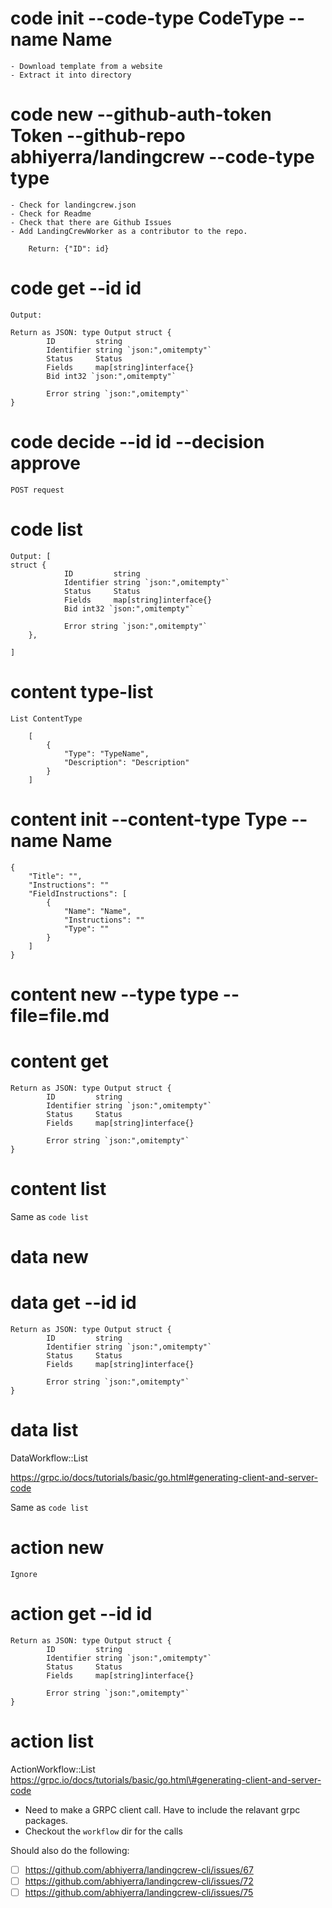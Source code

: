 # code init --code-type CodeType --name Name

```
- Download template from a website
- Extract it into directory
```

# code new --github-auth-token Token --github-repo abhiyerra/landingcrew --code-type type

```
- Check for landingcrew.json
- Check for Readme
- Check that there are Github Issues
- Add LandingCrewWorker as a contributor to the repo.

    Return: {"ID": id}
```

# code get --id id


```
Output:

Return as JSON: type Output struct {
        ID         string
        Identifier string `json:",omitempty"`
        Status     Status
        Fields     map[string]interface{}
        Bid int32 `json:",omitempty"`

        Error string `json:",omitempty"`
}
```

# code decide --id id --decision approve

```
POST request
```

# code list

```
Output: [
struct {
            ID         string
            Identifier string `json:",omitempty"`
            Status     Status
            Fields     map[string]interface{}
            Bid int32 `json:",omitempty"`

            Error string `json:",omitempty"`
    },

]
```

# content type-list

```
List ContentType

    [
        {
            "Type": "TypeName",
            "Description": "Description"
        }
    ]
```

# content init --content-type Type --name Name

```
{
    "Title": "",
    "Instructions": ""
    "FieldInstructions": [
        {
            "Name": "Name",
            "Instructions": ""
            "Type": ""
        }
    ]
}
```

# content new --type type --file=file.md

# content get

```
Return as JSON: type Output struct {
        ID         string
        Identifier string `json:",omitempty"`
        Status     Status
        Fields     map[string]interface{}

        Error string `json:",omitempty"`
}
```

# content list

Same as `code list`

# data new
# data get --id id

```
Return as JSON: type Output struct {
        ID         string
        Identifier string `json:",omitempty"`
        Status     Status
        Fields     map[string]interface{}

        Error string `json:",omitempty"`
}
```

# data list

DataWorkflow::List

https://grpc.io/docs/tutorials/basic/go.html#generating-client-and-server-code

Same as `code list`

# action new

```
Ignore

```

# action get --id id

```
Return as JSON: type Output struct {
        ID         string
        Identifier string `json:",omitempty"`
        Status     Status
        Fields     map[string]interface{}

        Error string `json:",omitempty"`
}
```

# action list

ActionWorkflow::List
https://grpc.io/docs/tutorials/basic/go.html\#generating-client-and-server-code

 - Need to make a GRPC client call. Have to include the relavant grpc packages.
 - Checkout the `workflow` dir for the calls

Should also do the following:

 - [ ] https://github.com/abhiyerra/landingcrew-cli/issues/67
 - [ ] https://github.com/abhiyerra/landingcrew-cli/issues/72
 - [ ] https://github.com/abhiyerra/landingcrew-cli/issues/75
